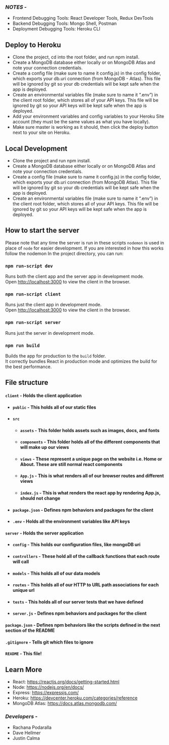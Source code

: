 ### _**NOTES**_ -

- Frontend Debugging Tools: React Developer Tools, Redux DevTools
- Backend Debugging Tools: Mongo Shell, Postman
- Deployment Debugging Tools: Heroku CLI

## Deploy to Heroku
- Clone the project, cd into the root folder, and run npm install. 
- Create a MongoDB database either locally or on MongoDB Atlas and note your connection credentials. 
- Create a config file (make sure to name it config.js) in the config folder, which exports your db.uri  connection (from MongoDB - Atlas). This file will be ignored by git so your db credentials will be kept safe when the app is deployed. 
- Create an environmental variables file (make sure to name it “.env”) in the client root folder, which stores all of your API keys. This file will be ignored by git so your API keys will be kept safe when the app is deployed. 
- Add your environment variables and config variables to your Heroku Site account (they must be the same values as what you have locally). 
- Make sure master is working as it should, then click the deploy button next to your site on Heroku. 

## Local Development
- Clone the project and run npm install. 
- Create a MongoDB database either locally or on MongoDB Atlas and note your connection credentials. 
- Create a config file (make sure to name it config.js) in the config folder, which exports your db.uri  connection (from MongoDB Atlas). This file will be ignored by git so your db credentials will be kept safe when the app is deployed. 
- Create an environmental variables file (make sure to name it “.env”) in the client root folder, which stores all of your API keys. This file will be ignored by git so your API keys will be kept safe when the app is deployed. 

## How to start the server

Please note that any time the server is run in these scripts `nodemon` is used in place of `node` for easier development. If you are interested in how this works follow the nodemon In the project directory, you can run:

### `npm run-script dev`

Runs both the client app and the server app in development mode.<br>
Open [http://localhost:3000](http://localhost:3000) to view the client in the browser.

### `npm run-script client`

Runs just the client app in development mode.<br>
Open [http://localhost:3000](http://localhost:3000) to view the client in the browser.

### `npm run-script server`

Runs just the server in development mode.<br>

### `npm run build`

Builds the app for production to the `build` folder.<br>
It correctly bundles React in production mode and optimizes the build for the best performance.

## File structure

#### `client` - Holds the client application

- #### `public` - This holds all of our static files
- #### `src`
  - #### `assets` - This folder holds assets such as images, docs, and fonts
  - #### `components` - This folder holds all of the different components that will make up our views
  - #### `views` - These represent a unique page on the website i.e. Home or About. These are still normal react components
  - #### `App.js` - This is what renders all of our browser routes and different views
  - #### `index.js` - This is what renders the react app by rendering App.js, should not change
- #### `package.json` - Defines npm behaviors and packages for the client
- #### `.env` - Holds all the environment variables like API keys

#### `server` - Holds the server application

- #### `config` - This holds our configuration files, like mongoDB uri
- #### `controllers` - These hold all of the callback functions that each route will call
- #### `models` - This holds all of our data models
- #### `routes` - This holds all of our HTTP to URL path associations for each unique url
- #### `tests` - This holds all of our server tests that we have defined
- #### `server.js` - Defines npm behaviors and packages for the client

#### `package.json` - Defines npm behaviors like the scripts defined in the next section of the README

#### `.gitignore` - Tells git which files to ignore

#### `README` - This file!

## Learn More

- React: https://reactjs.org/docs/getting-started.html
- Node: https://nodejs.org/en/docs/
- Express: https://expressjs.com/
- Heroku: https://devcenter.heroku.com/categories/reference
- MongoDB Atlas: https://docs.atlas.mongodb.com/

### _**Developers**_ -

- Rachana Podaralla
- Dave Hellmer
- Justin Calma
